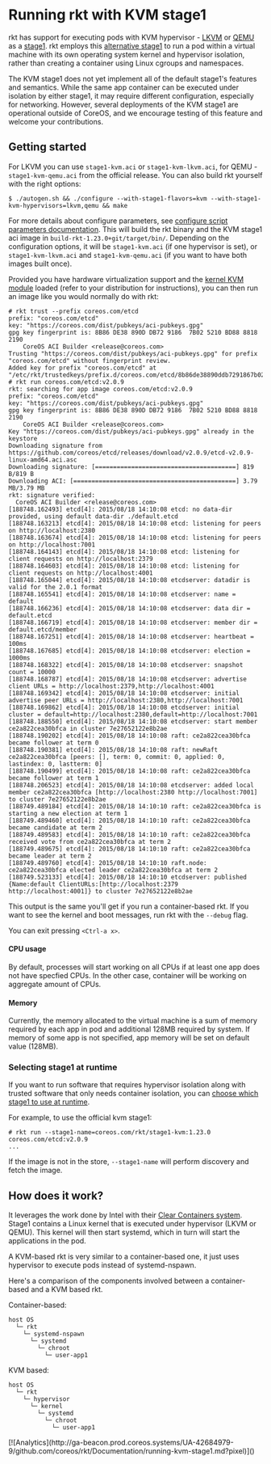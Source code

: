 # Running rkt with KVM stage1

rkt has support for executing pods with KVM hypervisor - [LKVM][lkvm] or [QEMU][qemu] as a [stage1][rkt-arch-stage1]. rkt employs this [alternative stage1][stage1-implementers-guide] to run a pod within a virtual machine with its own operating system kernel and hypervisor isolation, rather than creating a container using Linux cgroups and namespaces.

The KVM stage1 does not yet implement all of the default stage1's features and semantics. While the same app container can be executed under isolation by either stage1, it may require different configuration, especially for networking. However, several deployments of the KVM stage1 are operational outside of CoreOS, and we encourage testing of this feature and welcome your contributions.

## Getting started

For LKVM you can use `stage1-kvm.aci` or `stage1-kvm-lkvm.aci`, for QEMU - `stage1-kvm-qemu.aci` from the official release. You can also build rkt yourself with the right options:

```
$ ./autogen.sh && ./configure --with-stage1-flavors=kvm --with-stage1-kvm-hypervisors=lkvm,qemu && make
```

For more details about configure parameters, see [configure script parameters documentation][build-configure].
This will build the rkt binary and the KVM stage1 aci image in `build-rkt-1.23.0+git/target/bin/`. Depending on the configuration options, it will be `stage1-kvm.aci` (if one hypervisor is set), or `stage1-kvm-lkvm.aci` and `stage1-kvm-qemu.aci` (if you want to have both images built once).

Provided you have hardware virtualization support and the [kernel KVM module][kvm-module] loaded (refer to your distribution for instructions), you can then run an image like you would normally do with rkt:

```
# rkt trust --prefix coreos.com/etcd
prefix: "coreos.com/etcd"
key: "https://coreos.com/dist/pubkeys/aci-pubkeys.gpg"
gpg key fingerprint is: 8B86 DE38 890D DB72 9186  7B02 5210 BD88 8818 2190
	CoreOS ACI Builder <release@coreos.com>
Trusting "https://coreos.com/dist/pubkeys/aci-pubkeys.gpg" for prefix "coreos.com/etcd" without fingerprint review.
Added key for prefix "coreos.com/etcd" at "/etc/rkt/trustedkeys/prefix.d/coreos.com/etcd/8b86de38890ddb7291867b025210bd8888182190"
# rkt run coreos.com/etcd:v2.0.9
rkt: searching for app image coreos.com/etcd:v2.0.9
prefix: "coreos.com/etcd"
key: "https://coreos.com/dist/pubkeys/aci-pubkeys.gpg"
gpg key fingerprint is: 8B86 DE38 890D DB72 9186  7B02 5210 BD88 8818 2190
	CoreOS ACI Builder <release@coreos.com>
Key "https://coreos.com/dist/pubkeys/aci-pubkeys.gpg" already in the keystore
Downloading signature from https://github.com/coreos/etcd/releases/download/v2.0.9/etcd-v2.0.9-linux-amd64.aci.asc
Downloading signature: [=======================================] 819 B/819 B
Downloading ACI: [=============================================] 3.79 MB/3.79 MB
rkt: signature verified:
  CoreOS ACI Builder <release@coreos.com>
[188748.162493] etcd[4]: 2015/08/18 14:10:08 etcd: no data-dir provided, using default data-dir ./default.etcd
[188748.163213] etcd[4]: 2015/08/18 14:10:08 etcd: listening for peers on http://localhost:2380
[188748.163674] etcd[4]: 2015/08/18 14:10:08 etcd: listening for peers on http://localhost:7001
[188748.164143] etcd[4]: 2015/08/18 14:10:08 etcd: listening for client requests on http://localhost:2379
[188748.164603] etcd[4]: 2015/08/18 14:10:08 etcd: listening for client requests on http://localhost:4001
[188748.165044] etcd[4]: 2015/08/18 14:10:08 etcdserver: datadir is valid for the 2.0.1 format
[188748.165541] etcd[4]: 2015/08/18 14:10:08 etcdserver: name = default
[188748.166236] etcd[4]: 2015/08/18 14:10:08 etcdserver: data dir = default.etcd
[188748.166719] etcd[4]: 2015/08/18 14:10:08 etcdserver: member dir = default.etcd/member
[188748.167251] etcd[4]: 2015/08/18 14:10:08 etcdserver: heartbeat = 100ms
[188748.167685] etcd[4]: 2015/08/18 14:10:08 etcdserver: election = 1000ms
[188748.168322] etcd[4]: 2015/08/18 14:10:08 etcdserver: snapshot count = 10000
[188748.168787] etcd[4]: 2015/08/18 14:10:08 etcdserver: advertise client URLs = http://localhost:2379,http://localhost:4001
[188748.169342] etcd[4]: 2015/08/18 14:10:08 etcdserver: initial advertise peer URLs = http://localhost:2380,http://localhost:7001
[188748.169862] etcd[4]: 2015/08/18 14:10:08 etcdserver: initial cluster = default=http://localhost:2380,default=http://localhost:7001
[188748.188550] etcd[4]: 2015/08/18 14:10:08 etcdserver: start member ce2a822cea30bfca in cluster 7e27652122e8b2ae
[188748.190202] etcd[4]: 2015/08/18 14:10:08 raft: ce2a822cea30bfca became follower at term 0
[188748.190381] etcd[4]: 2015/08/18 14:10:08 raft: newRaft ce2a822cea30bfca [peers: [], term: 0, commit: 0, applied: 0, lastindex: 0, lastterm: 0]
[188748.190499] etcd[4]: 2015/08/18 14:10:08 raft: ce2a822cea30bfca became follower at term 1
[188748.206523] etcd[4]: 2015/08/18 14:10:08 etcdserver: added local member ce2a822cea30bfca [http://localhost:2380 http://localhost:7001] to cluster 7e27652122e8b2ae
[188749.489184] etcd[4]: 2015/08/18 14:10:10 raft: ce2a822cea30bfca is starting a new election at term 1
[188749.489460] etcd[4]: 2015/08/18 14:10:10 raft: ce2a822cea30bfca became candidate at term 2
[188749.489583] etcd[4]: 2015/08/18 14:10:10 raft: ce2a822cea30bfca received vote from ce2a822cea30bfca at term 2
[188749.489675] etcd[4]: 2015/08/18 14:10:10 raft: ce2a822cea30bfca became leader at term 2
[188749.489760] etcd[4]: 2015/08/18 14:10:10 raft.node: ce2a822cea30bfca elected leader ce2a822cea30bfca at term 2
[188749.523133] etcd[4]: 2015/08/18 14:10:10 etcdserver: published {Name:default ClientURLs:[http://localhost:2379 http://localhost:4001]} to cluster 7e27652122e8b2ae
```

This output is the same you'll get if you run a container-based rkt.
If you want to see the kernel and boot messages, run rkt with the `--debug` flag.

You can exit pressing `<Ctrl-a x>`.

#### CPU usage
By default, processes will start working on all CPUs if at least one app does not have specfied CPUs.
In the other case, container will be working on aggregate amount of CPUs.

#### Memory
Currently, the memory allocated to the virtual machine is a sum of memory required by each app in pod and additional 128MB required by system. If memory of some app is not specified, app memory will be set on default value (128MB).

### Selecting stage1 at runtime

If you want to run software that requires hypervisor isolation along with trusted software that only needs container isolation, you can [choose which stage1 to use at runtime][rkt-run].

For example, to use the official kvm stage1:

```
# rkt run --stage1-name=coreos.com/rkt/stage1-kvm:1.23.0 coreos.com/etcd:v2.0.9
...
```

If the image is not in the store, `--stage1-name` will perform discovery and fetch the image.

## How does it work?

It leverages the work done by Intel with their [Clear Containers system][clear-containers].
Stage1 contains a Linux kernel that is executed under hypervisor (LKVM or QEMU).
This kernel will then start systemd, which in turn will start the applications in the pod.

A KVM-based rkt is very similar to a container-based one, it just uses hypervisor to execute pods instead of systemd-nspawn.

Here's a comparison of the components involved between a container-based and a KVM based rkt.

Container-based:

```
host OS
  └─ rkt
    └─ systemd-nspawn
      └─ systemd
        └─ chroot
          └─ user-app1
```


KVM based:

```
host OS
  └─ rkt
    └─ hypervisor
      └─ kernel
        └─ systemd
          └─ chroot
            └─ user-app1
```


[build-configure]: build-configure.md
[clear-containers]: https://lwn.net/Articles/644675/
[kvm-module]: http://www.linux-kvm.org/page/Getting_the_kvm_kernel_modules
[lkvm]: https://kernel.googlesource.com/pub/scm/linux/kernel/git/will/kvmtool/+/master/README
[qemu]: http://qemu-project.org/Main_Page
[rkt-arch-stage1]: devel/architecture.md#stage-1
[rkt-run]: subcommands/run.md#use-a-custom-stage-1
[stage1-implementers-guide]: devel/stage1-implementors-guide.md

<!-- BEGIN ANALYTICS --> [![Analytics](http://ga-beacon.prod.coreos.systems/UA-42684979-9/github.com/coreos/rkt/Documentation/running-kvm-stage1.md?pixel)]() <!-- END ANALYTICS -->
